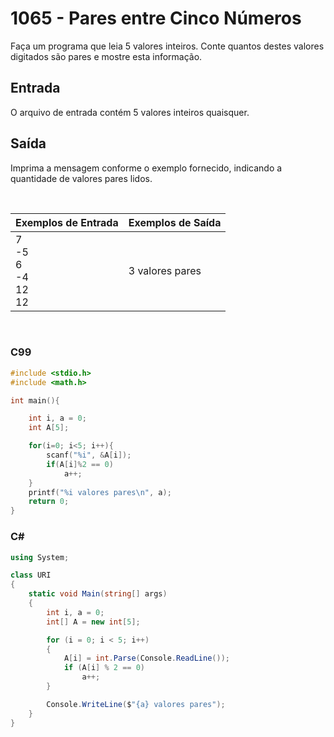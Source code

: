 # 1065 - Pares entre Cinco Números

Faça um programa que leia 5 valores inteiros. Conte quantos destes valores digitados são pares e mostre esta informação.

## Entrada

O arquivo de entrada contém 5 valores inteiros quaisquer.

## Saída

Imprima a mensagem conforme o exemplo fornecido, indicando a quantidade de valores pares lidos.

&nbsp;

| Exemplos de Entrada                           | Exemplos de Saída |
| --------------------------------------------- | ----------------- |
| 7 <br/> -5 <br/> 6 <br/> -4 <br/> 12 <br/> 12 | 3 valores pares   |

&nbsp;

### C99

```c
#include <stdio.h>
#include <math.h>

int main(){

    int i, a = 0;
    int A[5];

    for(i=0; i<5; i++){
        scanf("%i", &A[i]);
        if(A[i]%2 == 0)
            a++;
    }
    printf("%i valores pares\n", a);
    return 0;
}
```

### C#

```cs
using System;

class URI
{
    static void Main(string[] args)
    {
        int i, a = 0;
        int[] A = new int[5];

        for (i = 0; i < 5; i++)
        {
            A[i] = int.Parse(Console.ReadLine());
            if (A[i] % 2 == 0)
                a++;
        }

        Console.WriteLine($"{a} valores pares");
    }
}
```
